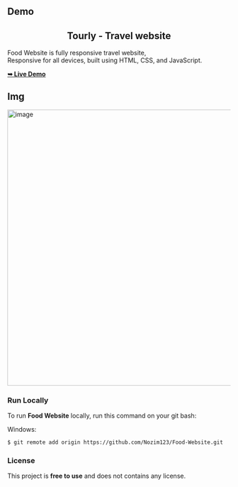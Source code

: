 <h2>Demo</h2>


 <h2 align="center">Tourly - Travel website</h2>

  Food Website is fully responsive travel website, <br />Responsive for all devices, built using HTML, CSS, and JavaScript.

  <a href="https://food-website-murex-eight.vercel.app/"><strong>➥ Live Demo</strong></a>

<h2>Img</h2>

<img width="1356" height="623" alt="image" src="https://github.com/user-attachments/assets/d203974f-df44-407c-a7f2-95828e43d81a" />

### Run Locally

To run **Food Website** locally, run this command on your git bash:

Windows:

```bash
$ git remote add origin https://github.com/Nozim123/Food-Website.git
```



### License

This project is **free to use** and does not contains any license.
